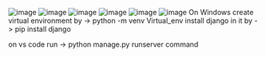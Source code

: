 ![image](https://github.com/Garv-Kanojia/textutil/assets/129782195/c3754846-bb07-487d-8b96-cf76779cba9b)
![image](https://github.com/Garv-Kanojia/textutil/assets/129782195/c0f80036-9459-4ccb-80ec-72f9aceadd37)
![image](https://github.com/Garv-Kanojia/textutil/assets/129782195/f67bbdf4-36fc-4814-89dc-10ba4bea121e)
![image](https://github.com/Garv-Kanojia/textutil/assets/129782195/39f5b455-99b6-4823-a46e-cb53d4c1cb35)
![image](https://github.com/Garv-Kanojia/textutil/assets/129782195/3e23bc79-1d3c-4898-96a0-58d8ca9d9841)
![image](https://github.com/Garv-Kanojia/textutil/assets/129782195/e99dbc2b-e0a3-4376-8198-8ff425e7487f)
On Windows create virtual environment by -> python -m venv Virtual_env
install django in it by -> pip install django

on vs code run -> python manage.py runserver command
